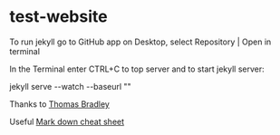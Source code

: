 test-website
============
To run jekyll go to GitHub app on Desktop, select Repository | Open in terminal

In the Terminal enter CTRL+C to top server and to start jekyll server:

jekyll serve --watch --baseurl ""

Thanks to [Thomas Bradley](https://www.youtube.com/watch?v=Xn8W0qf5xi4&index=15&list=PLWjCJDeWfDdfVEcLGAfdJn_HXyM4Y7_k-)

Useful [Mark down cheat sheet](https://github.com/adam-p/markdown-here/wiki/Markdown-Cheatsheet)
